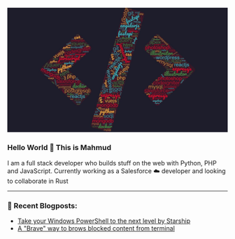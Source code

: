 ![alt text](images/skill-set-compressed.jpg)
### Hello World 👋 This is Mahmud 
I am a full stack developer who builds stuff on the web with Python, PHP and JavaScript. Currently working as a Salesforce ☁️ developer and looking to collaborate in Rust

---
### 📝 Recent Blogposts:
<!-- BLOG-POST-LIST:START -->
- [Take your Windows PowerShell to the next level by Starship](https://dev.to/ganmahmud/take-your-windows-powershell-to-the-next-level-by-starship-2gb2)
- [A "Brave" way to brows blocked content from terminal](https://dev.to/ganmahmud/a-brave-way-to-brows-blocked-content-from-terminal-4k78)
<!-- BLOG-POST-LIST:END -->


<!--
**ganmahmud/ganmahmud** is a ✨ _special_ ✨ repository because its `README.md` (this file) appears on your GitHub profile.

Here are some ideas to get you started:

- 🔭 I’m currently working on ...
- 🌱 I’m currently learning ...
- 👯 I’m looking to collaborate on ...
- 🤔 I’m looking for help with ...
- 💬 Ask me about ...
- 📫 How to reach me: ...
- 😄 Pronouns: ...
- ⚡ Fun fact: ...
-->
